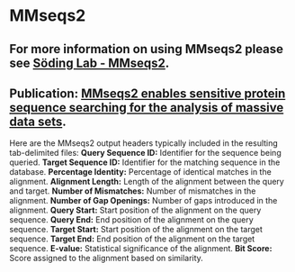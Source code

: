 # MMseqs2
## For more information on using MMseqs2 please see [Söding Lab - MMseqs2](https://github.com/soedinglab/MMseqs2).
## Publication: [MMseqs2 enables sensitive protein sequence searching for the analysis of massive data sets](https://www.nature.com/articles/nbt.3988).

Here are the MMseqs2 output headers typically included in the resulting tab-delimited files:
**Query Sequence ID:** Identifier for the sequence being queried.
**Target Sequence ID:** Identifier for the matching sequence in the database.
**Percentage Identity:** Percentage of identical matches in the alignment.
**Alignment Length:** Length of the alignment between the query and target.
**Number of Mismatches:** Number of mismatches in the alignment.
**Number of Gap Openings:** Number of gaps introduced in the alignment.
**Query Start:** Start position of the alignment on the query sequence.
**Query End:** End position of the alignment on the query sequence.
**Target Start:** Start position of the alignment on the target sequence.
**Target End:** End position of the alignment on the target sequence.
**E-value:** Statistical significance of the alignment.
**Bit Score:** Score assigned to the alignment based on similarity.

